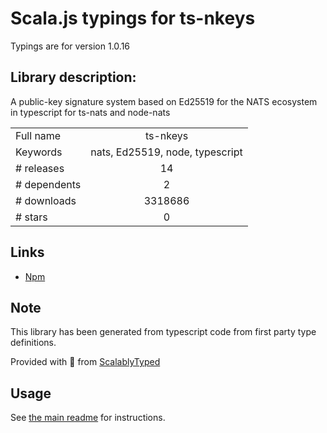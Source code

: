 
# Scala.js typings for ts-nkeys

Typings are for version 1.0.16

## Library description:
A public-key signature system based on Ed25519 for the NATS ecosystem in typescript for ts-nats and node-nats

|                    |                 |
| ------------------ | :-------------: |
| Full name          | ts-nkeys |
| Keywords           | nats, Ed25519, node, typescript |
| # releases         | 14 |
| # dependents       | 2 |
| # downloads        | 3318686 |
| # stars            | 0 |

## Links
- [Npm](https://www.npmjs.com/package/ts-nkeys)
    


## Note
This library has been generated from typescript code from first party type definitions.

Provided with :purple_heart: from [ScalablyTyped](https://github.com/oyvindberg/ScalablyTyped)

## Usage
See [the main readme](../../readme.md) for instructions.


